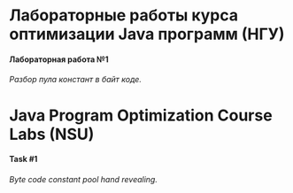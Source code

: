 # Лабораторные работы курса оптимизации Java программ (НГУ)
#### Лабораторная работа №1
###### Разбор пула констант в байт коде.

# Java Program Optimization Course Labs (NSU)
#### Task #1
###### Byte code constant pool hand revealing.

